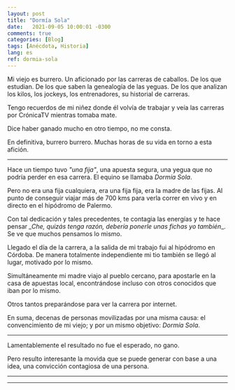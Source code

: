 ```yaml
---
layout: post
title: "Dormía Sola"
date:   2021-09-05 10:00:01 -0300
comments: true
categories: [Blog]
tags: [Anécdota, Historia]
lang: es
ref: dormia-sola
---
```


Mi viejo es burrero. Un aficionado por las carreras de caballos. De los que estudian. De los que saben la 
genealogía de las yeguas. De los que analizan los kilos, los jockeys, los entrenadores, su 
historial de carreras.

Tengo recuerdos de mi niñez donde él volvía de trabajar y veía las carreras por CrónicaTV mientras 
tomaba mate. 

Dice haber ganado mucho en otro tiempo, no me consta.

En definitiva, burrero burrero. Muchas horas de su vida en torno a esta afición.

---

Hace un tiempo tuvo *"una fija"*, una apuesta segura, una yegua que no podría perder en esa carrera. El 
equino se llamaba *Dormía Sola*.

Pero no era una fija cualquiera, era una fija fija, era la madre de las fijas. Al punto de conseguir viajar 
más de 700 kms para verla correr en vivo y en directo en el hipódromo de Palermo.

Con tal dedicación y tales precedentes, te contagia las energías y te hace pensar _\_Che, quizás tenga razón, debería 
ponerle unas fichas yo también_\_. Se ve que muchos pensamos lo mismo. 

Llegado el día de la carrera, a la salida de mi trabajo fui al hipódromo en Córdoba. De manera 
totalmente independiente mi tio también se llegó al lugar, motivado por lo mismo.

Simultáneamente mi madre viajo al pueblo cercano, para apostarle en la casa de apuestas local, 
encontrándose incluso con otros conocidos que iban por lo mismo. 

Otros tantos preparándose para ver la carrera por internet.

En suma, decenas de personas movilizadas por una misma causa: el convencimiento de mi viejo; y por un mismo 
objetivo: *Dormía Sola*.

---

Lamentablemente el resultado no fue el esperado, no gano.

Pero resulto interesante la movida que se puede generar con base a una idea, una convicción contagiosa de una persona.

---
---
